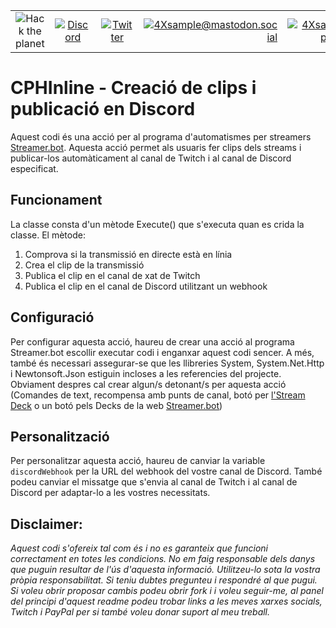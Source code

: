 |               |               |               |               |               |               |
|:-------------:|:-------------:|:-------------:|-------------:|-------------:|-------------:|
| ![Hack the planet](https://img.shields.io/badge/Hack-The%20Planet-orange) | [![Discord](https://img.shields.io/discord/667340023829626920?logo=discord)](https://discord.gg/ahVq54p) | [![Twitter](https://img.shields.io/twitter/follow/4xsample?style=social&logo=twitter)](https://twitter.com/4xsample/follow?screen_name=shields_io) | [![4Xsample@mastodon.social](https://img.shields.io/badge/Mastodon-@4Xsample-blueviolet?style=for-the-badge&logo=mastodon)](https://mastodon.social/@4Xsample) | [![4Xsample](https://img.shields.io/badge/Twitch-4Xsample-6441A4?style=for-the-badge&logo=twitch)](https://twitch.tv/4Xsample) | [![PayPal](https://img.shields.io/badge/PayPal-00457C?style=for-the-badge&logo=paypal&logoColor=white)](https://www.paypal.com/donate/?hosted_button_id=EFVMSRHVBNJP4) |

# CPHInline - Creació de clips i publicació en Discord
Aquest codi és una acció per al programa d'automatismes per streamers [Streamer.bot](Streamer.bot). Aquesta acció permet als usuaris fer clips dels streams i publicar-los automàticament al canal de Twitch i al canal de Discord especificat.

## Funcionament
La classe consta d'un mètode Execute() que s'executa quan es crida la classe. El mètode:

1. Comprova si la transmissió en directe està en línia
2. Crea el clip de la transmissió
3. Publica el clip en el canal de xat de Twitch
4. Publica el clip en el canal de Discord utilitzant un webhook

## Configuració

Per configurar aquesta acció, haureu de crear una acció al programa Streamer.bot escollir executar codi i enganxar aquest codi sencer. A més, també és necessari assegurar-se que les llibreries System, System.Net.Http i Newtonsoft.Json estiguin incloses a les referencies del projecte. Obviament despres cal crear algun/s detonant/s per aquesta acció (Comandes de text, recompensa amb punts de canal, botó per [l'Stream Deck](https://amzn.to/3XoRUT2) o un botó pels Decks de la web [Streamer.bot](Streamer.bot))


## Personalització

Per personalitzar aquesta acció, haureu de canviar la variable `discordWebhook` per la URL del webhook del vostre canal de Discord. També podeu canviar el missatge que s'envia al canal de Twitch i al canal de Discord per adaptar-lo a les vostres necessitats.

## Disclaimer: 
*Aquest codi s'ofereix tal com és i no es garanteix que funcioni correctament en totes les condicions. No em faig responsable dels danys que puguin resultar de l'ús d'aquesta informació. Utilitzeu-lo sota la vostra pròpia responsabilitat. Si teniu dubtes pregunteu i respondré al que pugui. Si voleu obrir proposar cambis podeu obrir fork i i voleu seguir-me, al panel del principi d'aquest readme podeu trobar links a les meves xarxes socials, Twitch i PayPal per si també voleu donar suport al meu treball.*